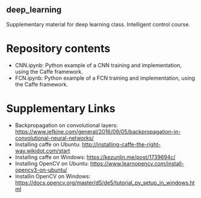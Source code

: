 ## deep_learning
Supplementary material for deep learning class. Intelligent control course. 

# Repository contents
* CNN.ipynb: Python example of a CNN training and implementation, using the Caffe framework.
* FCN.ipynb: Python example of a FCN training and implementation, using the Caffe framework.

# Supplementary Links
* Backpropagation on convolutional layers: https://www.jefkine.com/general/2016/09/05/backpropagation-in-convolutional-neural-networks/
* Installing caffe on Ubuntu: http://installing-caffe-the-right-way.wikidot.com/start
* Installing caffe on Windows: https://kezunlin.me/post/1739694c/
* Installing OpenCV on Ubuntu: https://www.learnopencv.com/install-opencv3-on-ubuntu/
* Installin OpenCV on Windows: https://docs.opencv.org/master/d5/de5/tutorial_py_setup_in_windows.html

